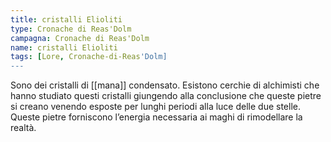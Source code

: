 ```yaml
---
title: cristalli Elioliti
type: Cronache di Reas'Dolm
campagna: Cronache di Reas'Dolm
name: cristalli Elioliti
tags: [Lore, Cronache-di-Reas'Dolm]
---
```


Sono dei cristalli di [[mana]] condensato. Esistono cerchie di alchimisti che hanno studiato questi cristalli giungendo alla conclusione che queste pietre si creano venendo esposte per lunghi periodi alla luce delle due stelle. Queste pietre forniscono l’energia necessaria ai maghi di rimodellare la realtà.
